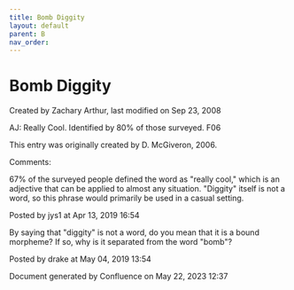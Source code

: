 ```yaml
---
title: Bomb Diggity
layout: default
parent: B
nav_order:
---
```


# Bomb Diggity

Created by  Zachary Arthur, last modified on Sep 23, 2008

AJ: Really Cool. Identified by 80% of those surveyed. F06 

This entry was originally created by D. McGiveron, 2006.

Comments:

67% of the surveyed people defined the word as &quot;really cool,&quot; which is an adjective that can be applied to almost any situation. &quot;Diggity&quot; itself is not a word, so this phrase would primarily be used in a casual setting. 

Posted by jys1 at Apr 13, 2019 16:54

By saying that &quot;diggity&quot; is not a word, do you mean that it is a bound morpheme? If so, why is it separated from the word &quot;bomb&quot;? 

Posted by drake at May 04, 2019 13:54

Document generated by Confluence on May 22, 2023 12:37


